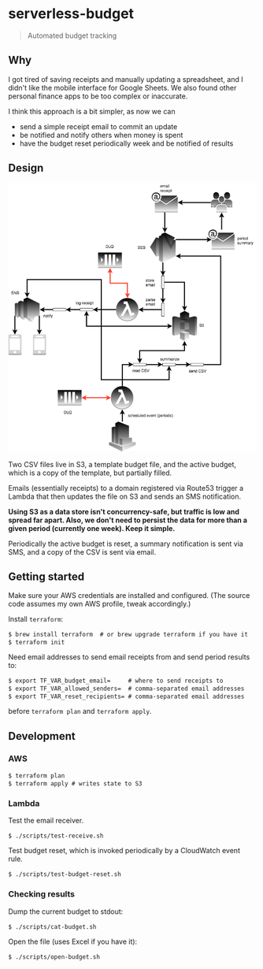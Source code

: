 # serverless-budget

> Automated budget tracking


## Why

I got tired of saving receipts and manually updating a spreadsheet, and I didn't like the mobile interface for Google Sheets. We
also found other personal finance apps to be too complex or inaccurate.

I think this approach is a bit simpler, as now we can

* send a simple receipt email to commit an update
* be notified and notify others when money is spent
* have the budget reset periodically week and be notified of results


## Design

<p align="center">
  <img src="./budget.png">
</p>

Two CSV files live in S3, a template budget file, and the active budget, which is a copy of the template, but partially filled.

Emails (essentially receipts) to a domain registered via Route53 trigger a Lambda that then updates the file on S3 and sends an SMS notification.

**Using S3 as a data store isn't concurrency-safe, but traffic is low and spread far apart. Also, we don't need to persist the data for more than a given period (currently one week). Keep it simple.**

Periodically the active budget is reset, a summary notification is sent via SMS, and a copy of the CSV is sent via email.


## Getting started

Make sure your AWS credentials are installed and configured. (The source code assumes my own AWS profile, tweak accordingly.)

Install `terraform`:

```
$ brew install terraform  # or brew upgrade terraform if you have it
$ terraform init
```

Need email addresses to send email receipts from and send period results to:

```
$ export TF_VAR_budget_email=     # where to send receipts to
$ export TF_VAR_allowed_senders=  # comma-separated email addresses
$ export TF_VAR_reset_recipients= # comma-separated email addresses
```

before `terraform plan` and `terraform apply`.

## Development

### AWS

```
$ terraform plan
$ terraform apply # writes state to S3
```

### Lambda

Test the email receiver.

```
$ ./scripts/test-receive.sh
```

Test budget reset, which is invoked periodically by a CloudWatch event rule.

```
$ ./scripts/test-budget-reset.sh
```

### Checking results

Dump the current budget to stdout:

```
$ ./scripts/cat-budget.sh
```

Open the file (uses Excel if you have it):

```
$ ./scripts/open-budget.sh
```

